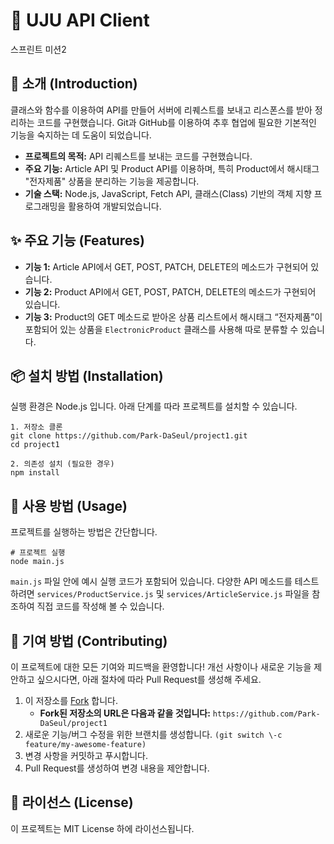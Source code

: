 # **🚀 UJU API Client**

스프린트 미션2

## **📝 소개 (Introduction)**

클래스와 함수를 이용하여 API를 만들어 서버에 리퀘스트를 보내고 리스폰스를 받아 정리하는 코드를 구현했습니다. Git과 GitHub를 이용하여 추후 협업에 필요한 기본적인 기능을 숙지하는 데 도움이 되었습니다.

- **프로젝트의 목적:** API 리퀘스트를 보내는 코드를 구현했습니다.
- **주요 기능:** Article API 및 Product API를 이용하며, 특히 Product에서 해시태그 "전자제품" 상품을 분리하는 기능을 제공합니다.
- **기술 스택:** Node.js, JavaScript, Fetch API, 클래스(Class) 기반의 객체 지향 프로그래밍을 활용하여 개발되었습니다.

## **✨ 주요 기능 (Features)**

- **기능 1:** Article API에서 GET, POST, PATCH, DELETE의 메소드가 구현되어 있습니다.
- **기능 2:** Product API에서 GET, POST, PATCH, DELETE의 메소드가 구현되어 있습니다.
- **기능 3:** Product의 GET 메소드로 받아온 상품 리스트에서 해시태그 “전자제품”이 포함되어 있는 상품을 `ElectronicProduct` 클래스를 사용해 따로 분류할 수 있습니다.

## **📦 설치 방법 (Installation)**

실행 환경은 Node.js 입니다. 아래 단계를 따라 프로젝트를 설치할 수 있습니다.

```
1. 저장소 클론
git clone https://github.com/Park-DaSeul/project1.git
cd project1

2. 의존성 설치 (필요한 경우)
npm install
```

## **🚀 사용 방법 (Usage)**

프로젝트를 실행하는 방법은 간단합니다.

```
# 프로젝트 실행
node main.js
```

`main.js` 파일 안에 예시 실행 코드가 포함되어 있습니다. 다양한 API 메소드를 테스트하려면 `services/ProductService.js` 및 `services/ArticleService.js` 파일을 참조하여 직접 코드를 작성해 볼 수 있습니다.

## **🤝 기여 방법 (Contributing)**

이 프로젝트에 대한 모든 기여와 피드백을 환영합니다\! 개선 사항이나 새로운 기능을 제안하고 싶으시다면, 아래 절차에 따라 Pull Request를 생성해 주세요.

1. 이 저장소를 [Fork](https://www.google.com/search?q=https://docs.github.com/ko/pull-requests/collaborating-with-pull-requests/getting-started/about-forks) 합니다.
   - **Fork된 저장소의 URL은 다음과 같을 것입니다:** `https://github.com/Park-DaSeul/project1`
2. 새로운 기능/버그 수정을 위한 브랜치를 생성합니다. `(git switch \-c feature/my-awesome-feature)`
3. 변경 사항을 커밋하고 푸시합니다.
4. Pull Request를 생성하여 변경 내용을 제안합니다.

## **📄 라이선스 (License)**

이 프로젝트는 MIT License 하에 라이선스됩니다.
